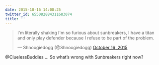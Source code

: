 ```yaml
---
date: 2015-10-16 14:08:25
twitter_id: 655082884311683074
title: ''
---
```


<blockquote class="twitter-tweet"><p lang="en" dir="ltr">I&#39;m literally shaking I&#39;m so furious about sunbreakers, I have a titan and only play defender because I refuse to be part of the problem.</p>&mdash; Shnoogiedogg (@Shnoogiedogg) <a href="https://twitter.com/Shnoogiedogg/status/655074775480553472?ref_src=twsrc%5Etfw">October 16, 2015</a></blockquote>
<script async src="https://platform.twitter.com/widgets.js" charset="utf-8"></script>

@CluelessBuddies … So what’s wrong with Sunbreakers right now?
